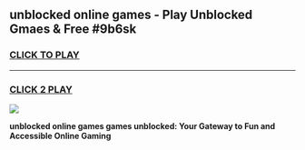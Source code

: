 
## unblocked online games - Play Unblocked Gmaes & Free #9b6sk
<h3>
<a href="https://premium.freeplayer.one?title=unblocked_online_games&ref=03M">CLICK TO PLAY</a></h3>
<hr>

<h3>
<a href="https://premium.freeplayer.one?title=unblocked_online_games&ref=03M">CLICK 2 PLAY</a>
  
</h3>

<a href="https://premium.freeplayer.one?title=unblocked_online_games&ref=03M"><img src="https://clearcache.store/games.png"></a>


**unblocked online games games unblocked: Your Gateway to Fun and Accessible Online Gaming**
